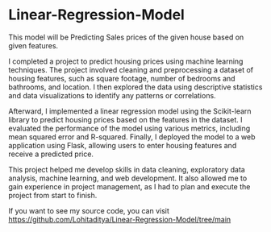 # Linear-Regression-Model
This model will be Predicting Sales prices of the given house based on given features.


I completed a project to predict housing prices using machine learning techniques. The project involved cleaning and preprocessing a dataset of housing features, such as square footage, number of bedrooms and bathrooms, and location. I then explored the data using descriptive statistics and data visualizations to identify any patterns or correlations.

Afterward, I implemented a linear regression model using the Scikit-learn library to predict housing prices based on the features in the dataset. I evaluated the performance of the model using various metrics, including mean squared error and R-squared. Finally, I deployed the model to a web application using Flask, allowing users to enter housing features and receive a predicted price.

This project helped me develop skills in data cleaning, exploratory data analysis, machine learning, and web development. It also allowed me to gain experience in project management, as I had to plan and execute the project from start to finish.

If you want to see my source code, you can visit https://github.com/Lohitaditya/Linear-Regression-Model/tree/main
